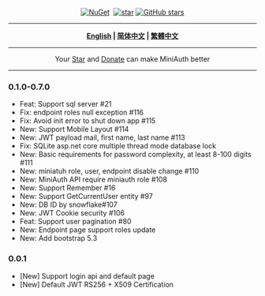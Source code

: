 
<div align="center">
<p><a href="https://www.nuget.org/packages/MiniAuth"><img src="https://img.shields.io/nuget/v/MiniAuth.svg" alt="NuGet"></a>  <a href="https://www.nuget.org/packages/MiniAuth"><img src="https://img.shields.io/nuget/dt/MiniAuth.svg" alt=""></a>  
<a href="https://gitee.com/shps951023/MiniAuth"><img src="https://gitee.com/shps951023/MiniAuth/badge/star.svg" alt="star"></a> <a href="https://github.com/Mini-Software/MiniAuth" rel="nofollow"><img src="https://img.shields.io/github/stars/Mini-Software/MiniAuth?logo=github" alt="GitHub stars"></a> 
</p>
</div>

---

<div align="center">
<p><strong><a href="README.md">English</a> | <a href="README.zh-CN.md">简体中文</a> | <a href="README.zh-Hant.md">繁體中文</a></strong></p>
</div>

---

<div align="center">
 Your <a href="https://github.com/Mini-Software/MiniAuth">Star</a> and <a href="https://MiniExcel.github.io">Donate</a> can make MiniAuth better 
</div>

---

### 0.1.0-0.7.0
- Feat: Support sql server #21
- Fix: endpoint roles null exception #116
- Fix: Avoid init error to shut down app #115
- New: Support Mobile Layout #114
- New: JWT payload mail, first name, last name #113
- Fix: SQLite asp.net core multiple thread mode database lock
- New: Basic requirements for password complexity, at least 8-100 digits #111
- New: miniatuh role, user, endpoint disable change #110
- New: MiniAuth API require miniauth role #108
- New: Support Remember #16
- New: Support GetCurrentUser entity #97
- New: DB ID by snowflake#107
- New: JWT Cookie security #106
- Feat: Support user pagination #80
- New: Endpoint page support roles update
- New: Add bootstrap 5.3

### 0.0.1
- [New] Support login api and default page
- [New] Default JWT RS256 + X509 Certification
